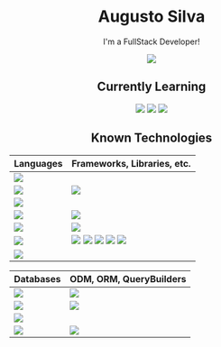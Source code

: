 <h1 align='center'>
  Augusto Silva
</h1>

<div align="center">
  <p>
    I'm a FullStack Developer! 
  </p>

  <a href="https://www.linkedin.com/in/v-augusto-silva/">
    <img src="https://img.shields.io/badge/linkedin-%230077B5.svg?style=for-the-badge&logo=linkedin&logoColor=white"/>
  </a>
</div>

<h2 align='center'>
  Currently Learning
</h2>


<p align='center'>
    <img src="https://img.shields.io/badge/react_native-%2320232a.svg?style=for-the-badge&logo=react&logoColor=%2361DAFB"/>
    <img src="https://img.shields.io/badge/typescript-%23007ACC.svg?style=for-the-badge&logo=typescript&logoColor=white"/>
    <img src="https://img.shields.io/badge/redux-%23593d88.svg?style=for-the-badge&logo=redux&logoColor=white"/>
</p>

<h2 align='center'>
  Known Technologies
</h2>

<table>
  <theader>
    <th>
      Languages
    </th>
    <th>
      Frameworks, Libraries, etc.
    </th>
  </theader>
  <tbody>
    <tr>
      <td>
        <img src="https://img.shields.io/badge/C-00599C?style=for-the-badge&logo=c&logoColor=white"/>
      </td>
      <td>
      </td>
    </tr>
    <tr>
      <td>
        <img src="https://img.shields.io/badge/C%2B%2B-00599C?style=for-the-badge&logo=c%2B%2B&logoColor=white"/>
      </td>
      <td>
        <img src="https://img.shields.io/badge/Qt-%23217346.svg?style=for-the-badge&logo=Qt&logoColor=white"/>
      </td>
    </tr>
    <tr>
      <td>
        <img src="https://img.shields.io/badge/Java-ED8B00?style=for-the-badge&logo=java&logoColor=white"/>
      </td>
      <td>
      </td>
    </tr>
    <tr>
      <td>
        <img src="https://img.shields.io/badge/HTML5-E34F26?style=for-the-badge&logo=html5&logoColor=white"/>
      </td>
      <td>
        <img src="https://img.shields.io/badge/bootstrap-%23563D7C.svg?style=for-the-badge&logo=bootstrap&logoColor=white"/>
      </td>
    </tr>
    <tr>
      <td>
        <img src="https://img.shields.io/badge/CSS3-1572B6?style=for-the-badge&logo=css3&logoColor=white"/>
      </td>
      <td>
        <img src="https://img.shields.io/badge/SASS-hotpink.svg?style=for-the-badge&logo=SASS&logoColor=white"/>
      </td>
    </tr>
    <tr>
      <td>
        <img src="https://img.shields.io/badge/JavaScript-323330?style=for-the-badge&logo=javascript&logoColor=F7DF1E"/>
      </td>
      <td>
        <img src="https://img.shields.io/badge/react-%2320232a.svg?style=for-the-badge&logo=react&logoColor=%2361DAFB"/>
        <img src="https://img.shields.io/badge/styled--components-DB7093?style=for-the-badge&logo=styled-components&logoColor=white"/>
        <img src="https://img.shields.io/badge/node.js-6DA55F?style=for-the-badge&logo=node.js&logoColor=white"/>
        <img src="https://img.shields.io/badge/Socket.io-black?style=for-the-badge&logo=socket.io&badgeColor=010101"/>
        <img src="https://img.shields.io/badge/express.js-%23404d59.svg?style=for-the-badge&logo=express&logoColor=%2361DAFB"/>
      </td>
    </tr>
    <tr>
      <td>
        <img src="https://img.shields.io/badge/PHP-777BB4?style=for-the-badge&logo=php&logoColor=white"/>
      </td>
      <td>
      </td>
    </tr>
  </tbody>
</table>

<table>
  <theader>
    <th>
      Databases
    </th>
    <th>
      ODM, ORM, QueryBuilders
    </th>
  </theader>
  <tbody>
    <tr>
      <td>
        <img src="https://img.shields.io/badge/mysql-%2300f.svg?style=for-the-badge&logo=mysql&logoColor=white"/>
      </td>
      <td>
        <img src="https://img.shields.io/badge/Knex-%2300f.svg?style=for-the-badge&logo=knex&logoColor=white"/>
      </td>
    </tr>
    <tr>
      <td>
        <img src="https://img.shields.io/badge/MongoDB-%234ea94b.svg?style=for-the-badge&logo=mongodb&logoColor=white"/>
      </td>
      <td>
        <img src="https://img.shields.io/badge/mongoose-%234ea94b.svg?style=for-the-badge&logo=mongodb&logoColor=white"/>
      </td>
    </tr>
    <tr>
      <td>
        <img src="https://img.shields.io/badge/redis-%23DD0031.svg?style=for-the-badge&logo=redis&logoColor=white"/>
      </td>
      <td>
      </td>
    </tr>
    <tr>
      <td>
        <img src="https://img.shields.io/badge/firestore-%23039BE5.svg?style=for-the-badge&logo=firebase"/>
      </td>
      <td>
        <img src="https://img.shields.io/badge/firebase--admin--sdk-%23039BE5.svg?style=for-the-badge&logo=firebase"/>
      </td>
    </tr>
  </tbody>
</table>


<!--
**ozkavosh/ozkavosh** is a ✨ _special_ ✨ repository because its `README.md` (this file) appears on your GitHub profile.

Here are some ideas to get you started:

- 🔭 I’m currently working on ...
- 🌱 I’m currently learning ...
- 👯 I’m looking to collaborate on ...
- 🤔 I’m looking for help with ...
- 💬 Ask me about ...
- 📫 How to reach me: ...
- 😄 Pronouns: ...
- ⚡ Fun fact: ...
-->

